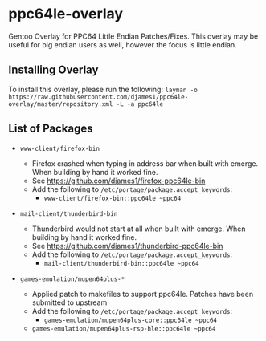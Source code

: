 # ppc64le-overlay
Gentoo Overlay for PPC64 Little Endian Patches/Fixes. This overlay may be useful for big endian users as well, however the focus is little endian.

## Installing Overlay
To install this overlay, please run the following:
`layman -o https://raw.githubusercontent.com/djames1/ppc64le-overlay/master/repository.xml -L -a ppc64le`

## List of Packages
* `www-client/firefox-bin`
    * Firefox crashed when typing in address bar when built with emerge. When building by hand it worked fine.
    * See https://github.com/djames1/firefox-ppc64le-bin
    * Add the following to `/etc/portage/package.accept_keywords`:
        * `www-client/firefox-bin::ppc64le ~ppc64`

* `mail-client/thunderbird-bin`
    * Thunderbird would not start at all when built with emerge. When building by hand it worked fine.
    * See https://github.com/djames1/thunderbird-ppc64le-bin
    * Add the following to `/etc/portage/package.accept_keywords`:
        * `mail-client/thunderbird-bin::ppc64le ~ppc64`

* `games-emulation/mupen64plus-*`
    * Applied patch to makefiles to support ppc64le. Patches have been submitted to upstream
    * Add the following to `/etc/portage/package.accept_keywords`:
        * `games-emulation/mupen64plus-core::ppc64le ~ppc64`
	* `games-emulation/mupen64plus-rsp-hle::ppc64le ~ppc64`
